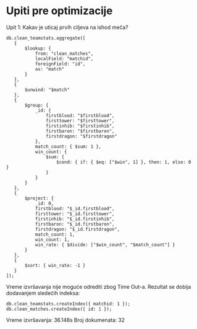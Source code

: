 # Upiti pre optimizacije

Upit 1: Kakav je uticaj prvih ciljeva na ishod meča?
```
db.clean_teamstats.aggregate([
   {
       $lookup: {
           from: "clean_matches",
           localField: "matchid",
           foreignField: "id",
           as: "match"
       }
   },
   {
       $unwind: "$match"
   },
   {
       $group: {
           _id: {
               firstblood: "$firstblood",
               firsttower: "$firsttower",
               firstinhib: "$firstinhib",
               firstbaron: "$firstbaron",
               firstdragon: "$firstdragon"
           },
           match_count: { $sum: 1 },
           win_count: {
               $sum: {
                   $cond: { if: { $eq: ["$win", 1] }, then: 1, else: 0 }
               }
           }
       }
   },
   {
       $project: {
           _id: 0,
           firstblood: "$_id.firstblood",
           firsttower: "$_id.firsttower",
           firstinhib: "$_id.firstinhib",
           firstbaron: "$_id.firstbaron",
           firstdragon: "$_id.firstdragon",
           match_count: 1,
           win_count: 1,
           win_rate: { $divide: ["$win_count", "$match_count"] }
       }
   },
   {
       $sort: { win_rate: -1 }
   }
]);
```
Vreme izvršavanja nije moguće odrediti zbog Time Out-a. Rezultat se dobija dodavanjem sledećih indeksa:
```
db.clean_teamstats.createIndex({ matchid: 1 });
db.clean_matches.createIndex({ id: 1 });
```
Vreme izvršavanja: 36.148s
Broj dokumenata: 32

